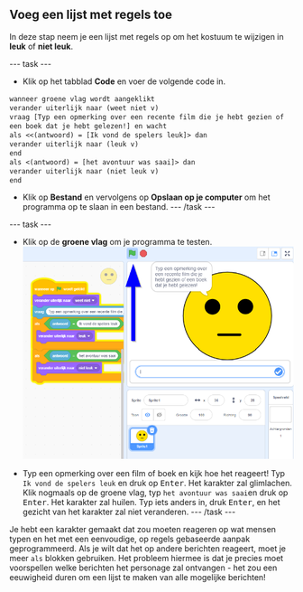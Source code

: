 ## Voeg een lijst met regels toe

In deze stap neem je een lijst met regels op om het kostuum te wijzigen in **leuk** of **niet leuk**.

\--- task \---
+ Klik op het tabblad **Code** en voer de volgende code in.

```blocks3
wanneer groene vlag wordt aangeklikt
verander uiterlijk naar (weet niet v)
vraag [Typ een opmerking over een recente film die je hebt gezien of een boek dat je hebt gelezen!] en wacht
als <<(antwoord) = [Ik vond de spelers leuk]> dan 
verander uiterlijk naar (leuk v)
end
als <(antwoord) = [het avontuur was saai]> dan 
verander uiterlijk naar (niet leuk v)
end
```

+ Klik op **Bestand** en vervolgens op **Opslaan op je computer** om het programma op te slaan in een bestand. \--- /task \---

\--- task \---

+ Klik op de **groene vlag** om je programma te testen. ![Scratch weergave net nadat op de groene vlag is geklikt](images/test-rules-annotated.png)

+ Typ een opmerking over een film of boek en kijk hoe het reageert! Typ `Ik vond de spelers leuk` en druk op <kbd>Enter</kbd>. Het karakter zal glimlachen. Klik nogmaals op de groene vlag, typ `het avontuur was saai`en druk op <kbd>Enter</kbd>. Het karakter zal huilen. Typ iets anders in, druk <kbd>Enter</kbd>, en het gezicht van het karakter zal niet veranderen. \--- /task \---

Je hebt een karakter gemaakt dat zou moeten reageren op wat mensen typen en het met een eenvoudige, op regels gebaseerde aanpak geprogrammeerd. Als je wilt dat het op andere berichten reageert, moet je meer `als` blokken gebruiken. Het probleem hiermee is dat je precies moet voorspellen welke berichten het personage zal ontvangen - het zou een eeuwigheid duren om een lijst te maken van alle mogelijke berichten!
